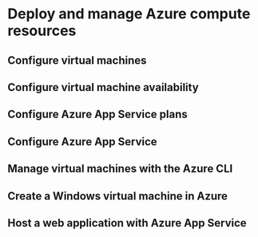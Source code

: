# Deploy and manage Azure compute resources

## Configure virtual machines

## Configure virtual machine availability

## Configure Azure App Service plans

## Configure Azure App Service

## Manage virtual machines with the Azure CLI

## Create a Windows virtual machine in Azure

## Host a web application with Azure App Service
